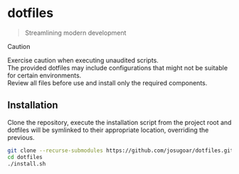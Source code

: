 # dotfiles

> Streamlining modern development

> [!CAUTION]
> Exercise caution when executing unaudited scripts.  
> The provided dotfiles may include configurations that might not be suitable for certain environments.  
> Review all files before use and install only the required components.

## Installation

Clone the repository, execute the installation script from the project root and dotfiles will be symlinked to their appropriate location, overriding the previous.

```sh
git clone --recurse-submodules https://github.com/josugoar/dotfiles.git
cd dotfiles
./install.sh
```
